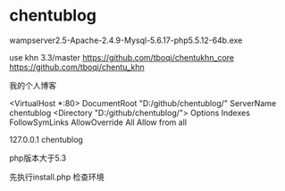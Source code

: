 # chentublog

wampserver2.5-Apache-2.4.9-Mysql-5.6.17-php5.5.12-64b.exe

use khn 3.3/master
https://github.com/tboqi/chentukhn_core
https://github.com/tboqi/chentu_khn

我的个人博客

<VirtualHost *:80>
    DocumentRoot "D:/github/chentublog/"
    ServerName chentublog
    <Directory "D:/github/chentublog/">
	    Options Indexes FollowSymLinks
	    AllowOverride All
	    Allow from all
	</Directory>
</VirtualHost> 

127.0.0.1 chentublog

php版本大于5.3

先执行install.php 检查环境